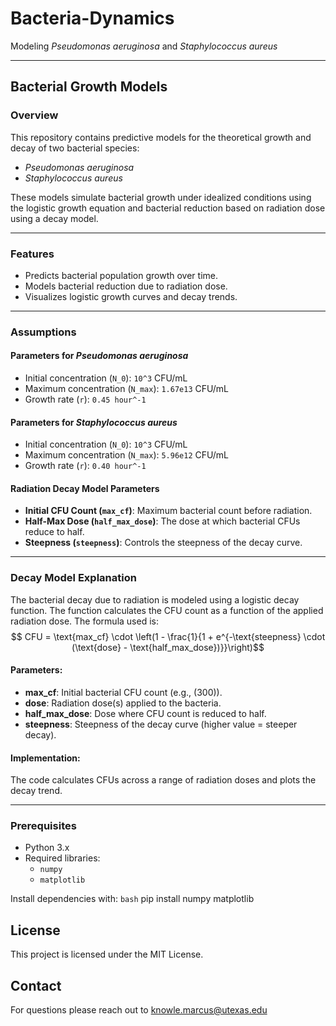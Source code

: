 # Bacteria-Dynamics
Modeling *Pseudomonas aeruginosa* and *Staphylococcus aureus*

---

## Bacterial Growth Models

### Overview
This repository contains predictive models for the theoretical growth and decay of two bacterial species:
- *Pseudomonas aeruginosa*
- *Staphylococcus aureus*

These models simulate bacterial growth under idealized conditions using the logistic growth equation and bacterial reduction based on radiation dose using a decay model.

---

### Features
- Predicts bacterial population growth over time.
- Models bacterial reduction due to radiation dose.
- Visualizes logistic growth curves and decay trends.

---

### Assumptions

#### Parameters for *Pseudomonas aeruginosa*
- Initial concentration (`N_0`): `10^3` CFU/mL
- Maximum concentration (`N_max`): `1.67e13` CFU/mL
- Growth rate (`r`): `0.45 hour^-1`

#### Parameters for *Staphylococcus aureus*
- Initial concentration (`N_0`): `10^3` CFU/mL
- Maximum concentration (`N_max`): `5.96e12` CFU/mL
- Growth rate (`r`): `0.40 hour^-1`

#### Radiation Decay Model Parameters
- **Initial CFU Count (`max_cf`)**: Maximum bacterial count before radiation.
- **Half-Max Dose (`half_max_dose`)**: The dose at which bacterial CFUs reduce to half.
- **Steepness (`steepness`)**: Controls the steepness of the decay curve.

---

### Decay Model Explanation

The bacterial decay due to radiation is modeled using a logistic decay function. The function calculates the CFU count as a function of the applied radiation dose. The formula used is:
$$
CFU = \text{max_cf} \cdot \left(1 - \frac{1}{1 + e^{-\text{steepness} \cdot (\text{dose} - \text{half_max_dose})}}\right)$$

#### Parameters:
- **max\_cf**: Initial bacterial CFU count (e.g., \(300\)).
- **dose**: Radiation dose(s) applied to the bacteria.
- **half\_max\_dose**: Dose where CFU count is reduced to half.
- **steepness**: Steepness of the decay curve (higher value = steeper decay).

#### Implementation:
The code calculates CFUs across a range of radiation doses and plots the decay trend.

---

### Prerequisites
- Python 3.x
- Required libraries:
  - `numpy`
  - `matplotlib`

Install dependencies with:
```bash```
pip install numpy matplotlib

## License

This project is licensed under the MIT License.

## Contact

For questions please reach out to knowle.marcus@utexas.edu

